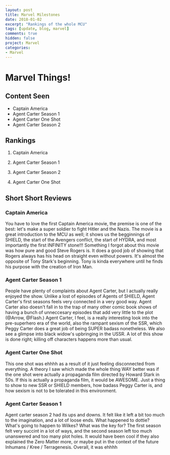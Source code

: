```yaml
---
layout: post
title: Marvel Milestones
date: 2018-01-02
excerpt: "Rankings of the whole MCU"
tags: [update, blog, marvel]
comments: true
hidden: false
project: Marvel
categories:
- Marvel
---
```


# Marvel Things!

## Content Seen

* Captain America
* Agent Carter Season 1
* Agent Carter One Shot
* Agent Carter Season 2


## Rankings

1) Captain America

2) Agent Carter Season 1

3) Agent Carter Season 2

4) Agent Carter One Shot

## Short Short Reviews

### Captain America

You have to love the first Captain America movie, the premise is one of the best: let's make a super soldier to fight Hitler and the Nazis. The movie is a great introduction to the MCU as well; it shows us the begginnings of SHIELD, the start of the Avengers conflict, the start of HYDRA, and most importantly the first INFINITY stone!!! Something I forgot about this movie was how pure and good Steve Rogers is. It does a good job of showing that Rogers always has his head on straight even without powers. It's almost the opposite of Tony Stark's beginning. Tony is kinda everywhere until he finds his purpose with the creation of Iron Man.

### Agent Carter Season 1
	
People have plenty of complaints about Agent Carter, but I actually really enjoyed the show. Unlike a lost of episodes of Agents of SHIELD, Agent Carter's first seasons feels very connected in a very good way. Agent Carter also doesn't fall in to the trap of many other comic book shows of having a bunch of unneccesary episodes that add very little to the plot (@Arrow, @Flash.) Agent Carter, I feel, is a really interesting look into the pre-superhero era of the world, also the rampant sexism of the SSR, which Peggy Carter does a great job of being SUPER badass nonetheless. We also see a glimpse into black widow's upbringing in the USSR. A lot of this show is done right; killing off characters happens more than usual. 

### Agent Carter One Shot
	
This one shot was ehhhh as a result of it just feeling disconnected from everything. A theory I saw which made the whole thing WAY better was if the one shot were actually a propaganda film directed by Howard Stark in 50s. If this is actually a propaganda film, it would be AWESOME. Just a thing to show to new SSR or SHIELD members, how badass Peggy Carter is, and how sexism is not to be tolerated in this environment.

### Agent Carter Season 1

Agent carter season 2 had its ups and downs. It felt like it left a bit too much to the imagination, and a lot of loose ends. What happened to dottie? What's going to happen to Wilkes? What was the key for? The first season felt very succint in a lot of ways, and the second season left too much unanswered and too many plot holes. It would have been cool if they also explained the Zero Matter more, or maybe put in the context of the future Inhumans / Kree / Terragenesis. Overall, it was ehhhh

